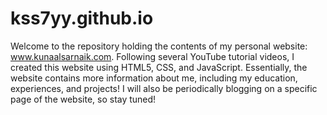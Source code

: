 # kss7yy.github.io

Welcome to the repository holding the contents of my personal website: www.kunaalsarnaik.com. Following several YouTube tutorial videos, I created this website using HTML5, CSS, and JavaScript. Essentially, the website contains more information about me, including my education, experiences, and projects! I will also be periodically blogging on a specific page of the website, so stay tuned!
